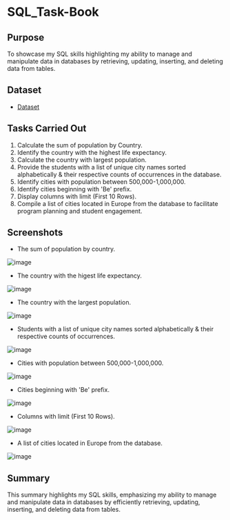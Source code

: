 # SQL_Task-Book

## Purpose

To showcase my SQL skills highlighting my ability to manage and manipulate data in databases by retrieving, updating, inserting, and deleting data from tables.

## Dataset
- <a href="https://github.com/JJAnalytics/SQL_Task-Book/blob/main/world.7z">Dataset</a>

## Tasks Carried Out

1.	Calculate the sum of population by Country.
2.	Identify the country with the highest life expectancy.
3.	Calculate the country with largest population.
4.	Provide the students with a list of unique city names sorted alphabetically & their respective counts of occurrences in the database.
5.	Identify cities with population between 500,000-1,000,000.
6.	Identify cities beginning with 'Be' prefix.
7.	Display columns with limit (First 10 Rows).
8.	Compile a list of cities located in Europe from the database to facilitate program planning and student engagement.

## Screenshots
- The sum of population by country.

![image](https://github.com/user-attachments/assets/ba0b0894-8752-4d97-aa14-e1cda59681be)


- The country with the higest life expectancy.

![image](https://github.com/user-attachments/assets/f18170e6-86d1-4d10-b3c8-f67e98a2c0fc)


- The country with the largest population.

![image](https://github.com/user-attachments/assets/30cb59c0-d4aa-460e-a78a-21aaaf7e093a)


- Students with a list of unique city names sorted alphabetically & their respective counts of occurrences.

![image](https://github.com/user-attachments/assets/da5795a5-ff4f-4b2a-8e27-d5db7519167b)


- Cities with population between 500,000-1,000,000.

![image](https://github.com/user-attachments/assets/4bb6e68f-0054-4830-b9b8-1770a68881a0)


- Cities beginning with 'Be' prefix.

![image](https://github.com/user-attachments/assets/e3537063-7625-4185-9d13-8f541e13bfa3)


- Columns with limit (First 10 Rows).

![image](https://github.com/user-attachments/assets/5a552d23-9632-4588-8ead-a0e3e58926c9)


- A list of cities located in Europe from the database.

![image](https://github.com/user-attachments/assets/88b7a83a-36bc-4a68-87e1-6f431671fee4)



## Summary

This summary highlights my SQL skills, emphasizing my ability to manage and manipulate data in databases by efficiently retrieving, updating, inserting, and deleting data from tables.


